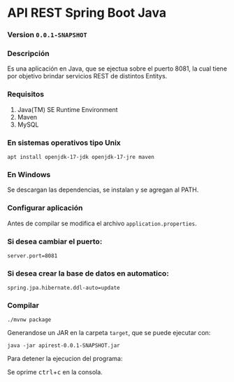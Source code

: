 # API REST Spring Boot Java
### Version `0.0.1-SNAPSHOT`
### Descripción
Es una aplicación en Java, que se ejectua sobre el puerto 8081,
la cual tiene por objetivo brindar servicios REST de distintos Entitys.

### Requisitos
1. Java(TM) SE Runtime Environment
2. Maven
3. MySQL

### En sistemas operativos tipo Unix
```
apt install openjdk-17-jdk openjdk-17-jre maven
```

### En Windows
Se descargan las dependencias, se instalan y se agregan al PATH.

### Configurar aplicación
Antes de compilar se modifica el archivo `application.properties`.

### Si desea cambiar el puerto:

    server.port=8081

### Si desea crear la base de datos en automatico:

    spring.jpa.hibernate.ddl-auto=update

### Compilar
```
./mvnw package
```

Generandose un JAR en la carpeta `target`, que se puede ejecutar con:
```
java -jar apirest-0.0.1-SNAPSHOT.jar
```

Para detener la ejecucion del programa:

Se oprime <kbd>ctrl</kbd>+<kbd>c</kbd> en la consola.
